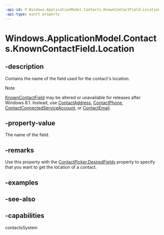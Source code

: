 ```yaml
---
-api-id: P:Windows.ApplicationModel.Contacts.KnownContactField.Location
-api-type: winrt property
---
```


<!-- Property syntax
public string Location { get; }
-->

# Windows.ApplicationModel.Contacts.KnownContactField.Location

## -description

Contains the name of the field used for the contact's location.

> [!NOTE]
> [KnownContactField](knowncontactfield.md) may be altered or unavailable for releases after Windows 8.1. Instead, use [ContactAddress](contactaddress.md), [ContactPhone](contactphone.md), [ContactConnectedServiceAccount](contactconnectedserviceaccount.md), or [ContactEmail](contactemail.md).

## -property-value
The name of the field.

## -remarks
Use this property with the [ContactPicker.DesiredFields](contactpicker_desiredfields.md) property to specify that you want to get the location of a contact.

## -examples

## -see-also

## -capabilities
contactsSystem

